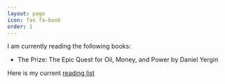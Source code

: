```yaml
---
layout: page
icon: fas fa-book
order: 1
---
```


I am currently reading the following books:

- The Prize: The Epic Quest for Oil, Money, and Power by Daniel Yergin

Here is my current [reading list](/blog/posts/reading-list/)



